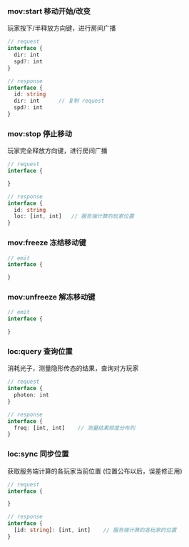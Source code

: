 ### mov:start 移动开始/改变

玩家按下/半释放方向键，进行房间广播

```typescript
// request
interface {
  dir: int
  spd?: int
}

// response
interface {
  id: string
  dir: int      // 复制 request
  spd?: int
}
```

### mov:stop 停止移动

玩家完全释放方向键，进行房间广播

```typescript
// request 
interface {

}

// response
interface {
  id: string
  loc: [int, int]   // 服务端计算的玩家位置
}
```

### mov:freeze 冻结移动键

```typescript
// emit
interface {

}
```

### mov:unfreeze 解冻移动键

```typescript
// emit
interface {

}
```

### loc:query 查询位置

消耗光子，测量隐形传态的结果，查询对方玩家

```typescript
// request
interface {
  photon: int
}

// response
interface {
  freq: [int, int]    // 测量结果频度分布列
}
```

### loc:sync 同步位置

获取服务端计算的各玩家当前位置 (位置公布以后，误差修正用)

```typescript
// request
interface {

}

// response
interface {
  [id: string]: [int, int]    // 服务端计算的各玩家的位置
}
```
